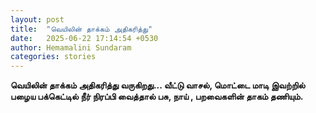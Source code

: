 ```yaml
---
layout: post
title:  "வெயிலின் தாக்கம் அதிகரித்து"
date:   2025-06-22 17:14:54 +0530
author: Hemamalini Sundaram
categories: stories
---
```


**வெயிலின் தாக்கம் அதிகரித்து வருகிறது\... வீட்டு வாசல், மொட்டை மாடி இவற்றில் பழைய
பக்கெட்டில் நீர் நிரப்பி வைத்தால் பசு, நாய் , பறவைகளின் தாகம் தணியும்.**
